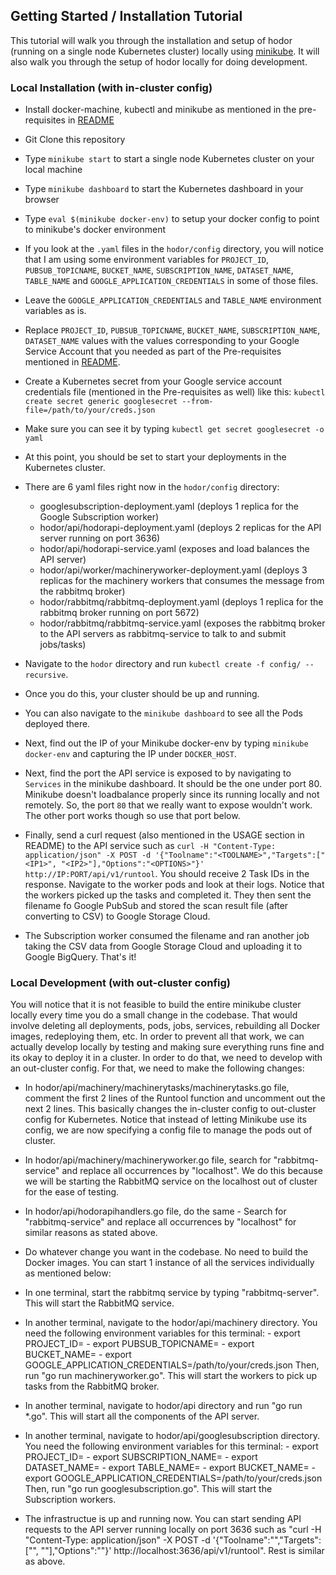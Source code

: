 ## Getting Started / Installation Tutorial

This tutorial will walk you through the installation and setup of hodor (running on a single node Kubernetes cluster) locally using [minikube](http://kubernetes.io/docs/getting-started-guides/minikube/). It will also walk you through the setup of hodor locally for doing development.

### Local Installation (with in-cluster config)

* Install docker-machine, kubectl and minikube as mentioned in the pre-requisites in [README](../README.md)

* Git Clone this repository

* Type `minikube start` to start a single node Kubernetes cluster on your local machine

* Type `minikube dashboard` to start the Kubernetes dashboard in your browser

* Type `eval $(minikube docker-env)` to setup your docker config to point to minikube's docker environment

* If you look at the `.yaml` files in the `hodor/config` directory, you will notice that I am using some environment variables for `PROJECT_ID`, `PUBSUB_TOPICNAME`, `BUCKET_NAME`, `SUBSCRIPTION_NAME`, `DATASET_NAME`, `TABLE_NAME` and `GOOGLE_APPLICATION_CREDENTIALS` in some of those files.

* Leave the `GOOGLE_APPLICATION_CREDENTIALS` and `TABLE_NAME` environment variables as is.

* Replace `PROJECT_ID`, `PUBSUB_TOPICNAME`, `BUCKET_NAME`, `SUBSCRIPTION_NAME`, `DATASET_NAME` values with the values corresponding to your Google Service Account that you needed as part of the Pre-requisites mentioned in [README](../README.md).

* Create a Kubernetes secret from your Google service account credentials file (mentioned in the Pre-requisites as well) like this:
`kubectl create secret generic googlesecret --from-file=/path/to/your/creds.json`

* Make sure you can see it by typing `kubectl get secret googlesecret -o yaml`

* At this point, you should be set to start your deployments in the Kubernetes cluster.

* There are 6 yaml files right now in the `hodor/config` directory:
    * googlesubscription-deployment.yaml (deploys 1 replica for the Google Subscription worker)
    * hodor/api/hodorapi-deployment.yaml (deploys 2 replicas for the API server running on port 3636)
    * hodor/api/hodorapi-service.yaml (exposes and load balances the API server)
    * hodor/api/worker/machineryworker-deployment.yaml (deploys 3 replicas for the machinery workers that consumes the message from the rabbitmq broker)
    * hodor/rabbitmq/rabbitmq-deployment.yaml (deploys 1 replica for the rabbitmq broker running on port 5672)
    * hodor/rabbitmq/rabbitmq-service.yaml (exposes the rabbitmq broker to the API servers as rabbitmq-service to talk to and submit jobs/tasks)

* Navigate to the `hodor` directory and run `kubectl create -f config/ --recursive`.

* Once you do this, your cluster should be up and running. 

* You can also navigate to the `minikube dashboard` to see all the Pods deployed there.

* Next, find out the IP of your Minikube docker-env by typing `minikube docker-env` and capturing the IP under `DOCKER_HOST`.

* Next, find the port the API service is exposed to by navigating to `Services` in the minikube dashboard. It should be the one under port 80. Minikube doesn't loadbalance properly since its running locally and not remotely. So, the port `80` that we really want to expose wouldn't work. The other port works though so use that port below. 

* Finally, send a curl request (also mentioned in the USAGE section in README) to the API service such as `curl -H "Content-Type: application/json" -X POST -d '{"Toolname":"<TOOLNAME>","Targets":["<IP1>", "<IP2>"],"Options":"<OPTIONS>"}' http://IP:PORT/api/v1/runtool`. You should receive 2 Task IDs in the response. Navigate to the worker pods and look at their logs. Notice that the workers picked up the tasks and completed it. They then sent the filename fo Google PubSub and stored the scan result file (after converting to CSV) to Google Storage Cloud. 

* The Subscription worker consumed the filename and ran another job taking the CSV data from Google Storage Cloud and uploading it to Google BigQuery. That's it!


### Local Development (with out-cluster config) 

You will notice that it is not feasible to build the entire minikube cluster locally every time you do a small change in the codebase. That would involve deleting all deployments, pods, jobs, services, rebuilding all Docker images, redeploying them, etc.
In order to prevent all that work, we can actually develop locally by testing and making sure everything runs fine and its okay to deploy it in a cluster.
In order to do that, we need to develop with an out-cluster config. For that, we need to make the following changes:

* In hodor/api/machinery/machinerytasks/machinerytasks.go file, comment the first 2 lines of the Runtool function and uncomment out the next 2 lines. This basically changes the in-cluster config to out-cluster config for Kubernetes. Notice that instead of letting Minikube use its config, we are now specifying a config file to manage the pods out of cluster. 
   
* In hodor/api/machinery/machineryworker.go file, search for "rabbitmq-service" and replace all occurrences by "localhost". We do this because we will be starting the RabbitMQ service on the localhost out of cluster for the ease of testing.
    
* In hodor/api/hodorapihandlers.go file, do the same - Search for "rabbitmq-service" and replace all occurrences by "localhost" for similar reasons as stated above.
    
* Do whatever change you want in the codebase. No need to build the Docker images. You can start 1 instance of all the services individually as mentioned below:
    
* In one terminal, start the rabbitmq service by typing "rabbitmq-server". This will start the RabbitMQ service.
    
* In another terminal, navigate to the hodor/api/machinery directory. You need the following environment variables for this terminal:
        - export PROJECT_ID=<PROJECTID>
        - export PUBSUB_TOPICNAME=<PUBSUBTOPICNAME>
        - export BUCKET_NAME=<BUCKETNAME>
        - export GOOGLE_APPLICATION_CREDENTIALS=/path/to/your/creds.json
        Then, run "go run machineryworker.go". This will start the workers to pick up tasks from the RabbitMQ broker. 
    
* In another terminal, navigate to hodor/api directory and run "go run *.go". This will start all the components of the API server. 
    
* In another terminal, navigate to hodor/api/googlesubscription directory. You need the following environment variables for this terminal:
        - export PROJECT_ID=<PROJECTID>
        - export SUBSCRIPTION_NAME=<SUBSCRIPTIONNAME>
        - export DATASET_NAME=<DATASETNAME>
        - export TABLE_NAME=<TABLENAME>
        - export BUCKET_NAME=<BUCKETNAME>
        - export GOOGLE_APPLICATION_CREDENTIALS=/path/to/your/creds.json
        Then, run "go run googlesubscription.go". This will start the Subscription workers. 

* The infrastructue is up and running now. You can start sending API requests to the API server running locally on port 3636 such as "curl -H "Content-Type: application/json" -X POST -d '{"Toolname":"<TOOLNAME>","Targets":["<IP1>", "<IP2>"],"Options":"<OPTIONS>"}' http://localhost:3636/api/v1/runtool". Rest is similar as above. 